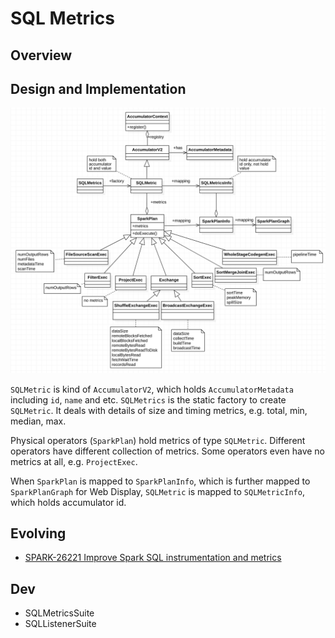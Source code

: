 # SQL Metrics

## Overview


## Design and Implementation
![SQL metrics](sql-metrics.png)

`SQLMetric` is kind of `AccumulatorV2`, which holds `AccumulatorMetadata` including `id`, `name` and
etc. `SQLMetrics` is the static factory to create `SQLMetric`. It deals with details of size and
timing metrics, e.g. total, min, median, max.

Physical operators (`SparkPlan`) hold metrics of type `SQLMetric`. Different operators have
different collection of metrics. Some operators even have no metrics at all, e.g. `ProjectExec`.

When `SparkPlan` is mapped to `SparkPlanInfo`, which is further mapped to
`SparkPlanGraph` for Web Display, `SQLMetric` is mapped to `SQLMetricInfo`, which holds accumulator
id.

## Evolving

* [SPARK-26221 Improve Spark SQL instrumentation and metrics](https://issues.apache.org/jira/browse/SPARK-26221)

## Dev

* SQLMetricsSuite
* SQLListenerSuite
